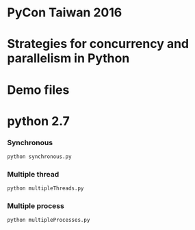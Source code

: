 # PyCon Taiwan 2016

# Strategies for concurrency and parallelism in Python
# Demo files

# python 2.7

### Synchronous
```python
python synchronous.py
```

### Multiple thread
```python
python multipleThreads.py
```

### Multiple process
```python
python multipleProcesses.py
```

